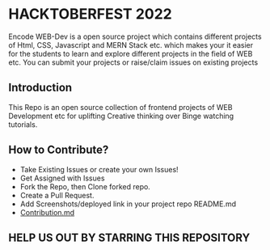 
# HACKTOBERFEST 2022

Encode WEB-Dev is a open source project which contains different projects of Html, CSS, Javascript and MERN Stack etc. which makes your it easier for the students to learn and explore different projects in the field of WEB etc. You can submit your projects or raise/claim issues on existing projects


## Introduction

This Repo is an open source collection of frontend projects of WEB Development etc for uplifting Creative thinking over Binge watching tutorials.


## How to Contribute?

- Take Existing Issues or create your own Issues!
- Get Assigned with Issues
- Fork the Repo, then Clone forked repo.
- Create a Pull Request.
- Add Screenshots/deployed link in your project repo README.md
- [Contribution.md](https://github.com/Encode-PDEU/Web-Dev_Encode-HF2022)


## HELP US OUT BY STARRING THIS REPOSITORY
